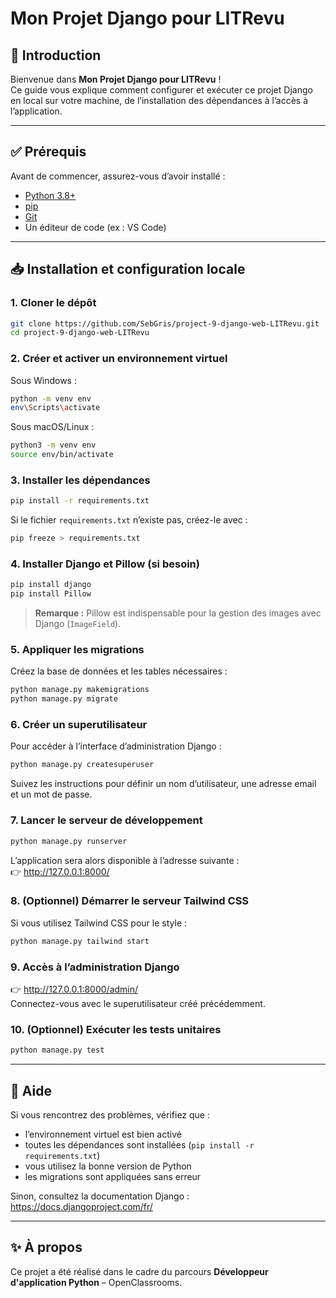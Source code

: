 # Mon Projet Django pour LITRevu

## 🚀 Introduction

Bienvenue dans **Mon Projet Django pour LITRevu** !  
Ce guide vous explique comment configurer et exécuter ce projet Django en local sur votre machine, de l’installation des dépendances à l’accès à l’application.

---

## ✅ Prérequis

Avant de commencer, assurez-vous d’avoir installé :

- [Python 3.8+](https://www.python.org/downloads/)
- [pip](https://pip.pypa.io/en/stable/installation/)
- [Git](https://git-scm.com/)
- Un éditeur de code (ex : VS Code)

---

## 📥 Installation et configuration locale

### 1. Cloner le dépôt

```bash
git clone https://github.com/SebGris/project-9-django-web-LITRevu.git
cd project-9-django-web-LITRevu
```

### 2. Créer et activer un environnement virtuel

Sous Windows :
```bash
python -m venv env
env\Scripts\activate
```
Sous macOS/Linux :
```bash
python3 -m venv env
source env/bin/activate
```

### 3. Installer les dépendances

```bash
pip install -r requirements.txt
```

Si le fichier `requirements.txt` n’existe pas, créez-le avec :
```bash
pip freeze > requirements.txt
```

### 4. Installer Django et Pillow (si besoin)

```bash
pip install django
pip install Pillow
```
> **Remarque :** Pillow est indispensable pour la gestion des images avec Django (`ImageField`).

### 5. Appliquer les migrations

Créez la base de données et les tables nécessaires :
```bash
python manage.py makemigrations
python manage.py migrate
```

### 6. Créer un superutilisateur

Pour accéder à l’interface d’administration Django :
```bash
python manage.py createsuperuser
```
Suivez les instructions pour définir un nom d’utilisateur, une adresse email et un mot de passe.

### 7. Lancer le serveur de développement

```bash
python manage.py runserver
```
L’application sera alors disponible à l’adresse suivante :  
👉 http://127.0.0.1:8000/

### 8. (Optionnel) Démarrer le serveur Tailwind CSS

Si vous utilisez Tailwind CSS pour le style :
```bash
python manage.py tailwind start
```

### 9. Accès à l’administration Django

👉 http://127.0.0.1:8000/admin/  
Connectez-vous avec le superutilisateur créé précédemment.

### 10. (Optionnel) Exécuter les tests unitaires

```bash
python manage.py test
```

---

## 📄 Aide

Si vous rencontrez des problèmes, vérifiez que :
- l’environnement virtuel est bien activé
- toutes les dépendances sont installées (`pip install -r requirements.txt`)
- vous utilisez la bonne version de Python
- les migrations sont appliquées sans erreur

Sinon, consultez la documentation Django : https://docs.djangoproject.com/fr/

---

## ✨ À propos

Ce projet a été réalisé dans le cadre du parcours **Développeur d'application Python** – OpenClassrooms.
